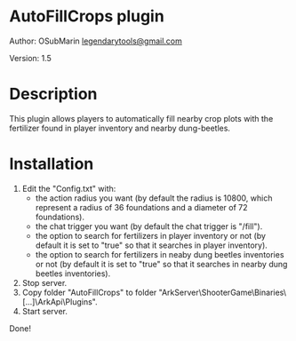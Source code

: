 # AutoFillCrops plugin
Author: OSubMarin <legendarytools@gmail.com>

Version: 1.5

# Description
This plugin allows players to automatically fill nearby crop plots with the fertilizer found in player inventory and nearby dung-beetles.


# Installation
1) Edit the "Config.txt" with:
   - the action radius you want (by default the radius is 10800, which represent a radius of 36 foundations and a diameter of 72 foundations).
   - the chat trigger you want (by default the chat trigger is "/fill").
   - the option to search for fertilizers in player inventory or not (by default it is set to "true" so that it searches in player inventory).
   - the option to search for fertilizers in neaby dung beetles inventories or not (by default it is set to "true" so that it searches in nearby dung beetles inventories).
2) Stop server.
3) Copy folder "AutoFillCrops" to folder "ArkServer\ShooterGame\Binaries\\[...]\ArkApi\Plugins".
4) Start server.


Done!
